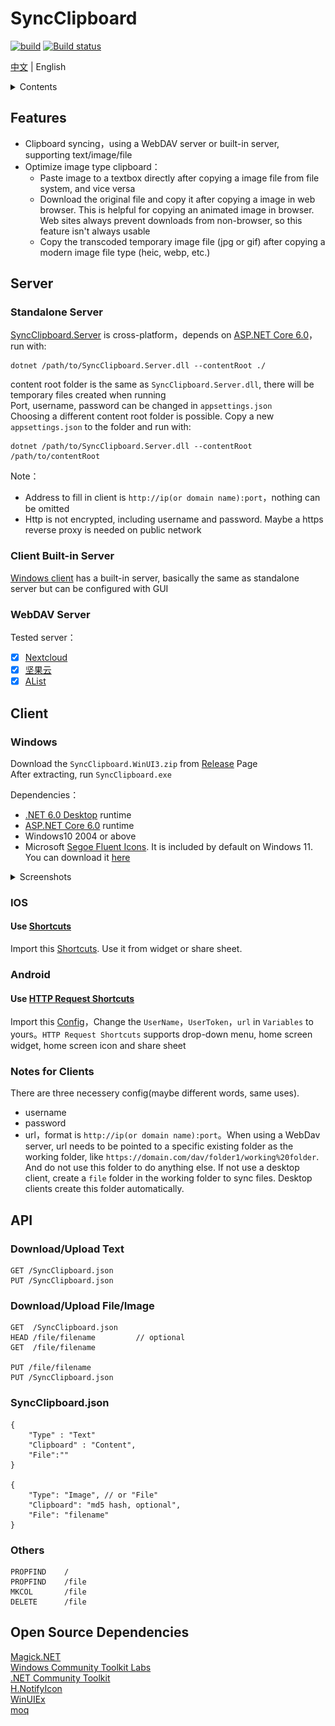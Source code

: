 # SyncClipboard
[![build](https://github.com/Jeric-X/SyncClipboard/actions/workflows/build.yml/badge.svg?branch=WinUI3)](https://github.com/Jeric-X/SyncClipboard/actions?query=branch%3AWinUI3)
[![Build status](https://ci.appveyor.com/api/projects/status/4hm1au4xaikj96tr/branch/WinUI3?svg=true)](https://ci.appveyor.com/project/Jeric-X/syncclipboard/branch/WinUI3)  

[中文](../README.md) | English

<details>
<summary>Contents</summary>

- [SyncClipboard](#syncclipboard)
  - [Features](#features)
  - [Server](#server)
    - [Standalone Server](#standalone-server)
    - [Client Built-in Server](#client-built-in-server)
    - [WebDAV Server](#webdav-server)
  - [Client](#client)
    - [Windows](#windows)
    - [IOS](#ios)
      - [Use Shortcuts](#use-shortcuts)
    - [Android](#android)
      - [Use HTTP Request Shortcuts](#use-http-request-shortcuts)
    - [Notes for Clients](#notes-for-clients)
  - [API](#api)
    - [Download/Upload Text](#downloadupload-text)
    - [Download/Upload File/Image](#downloadupload-fileimage)
    - [SyncClipboard.json](#syncclipboardjson)
    - [Others](#others)
  - [Open Source Dependencies](#open-source-dependencies)

</details>

## Features

- Clipboard syncing，using a WebDAV server or built-in server, supporting text/image/file  
- Optimize image type clipboard：
  - Paste image to a textbox directly after copying a image file from file system, and vice versa
  - Download the original file and copy it after copying a image in web browser. This is helpful for copying an animated image in browser. Web sites always prevent downloads from non-browser, so this feature isn't always usable
  - Copy the transcoded temporary image file (jpg or gif) after copying a modern image file type (heic, webp, etc.)

## Server
### Standalone Server
[SyncClipboard.Server](https://github.com/Jeric-X/SyncClipboard/releases/) is cross-platform，depends on [ASP.NET Core 6.0](https://dotnet.microsoft.com/en-us/download/dotnet/6.0)，run with:
```
dotnet /path/to/SyncClipboard.Server.dll --contentRoot ./
```
content root folder is the same as `SyncClipboard.Server.dll`, there will be temporary files created when running  
Port, username, password can be changed in `appsettings.json`  
Choosing a different content root folder is possible. Copy a new `appsettings.json` to the folder and run with:
```
dotnet /path/to/SyncClipboard.Server.dll --contentRoot /path/to/contentRoot
```
Note：
- Address to fill in client is `http://ip(or domain name):port`，nothing can be omitted
- Http is not encrypted, including username and password. Maybe a https reverse proxy is needed on public network

### Client Built-in Server
[Windows client](#Windows) has a built-in server, basically the same as standalone server but can be configured with GUI

### WebDAV Server
  
Tested server：   
- [x] [Nextcloud](https://nextcloud.com/)
- [x] [坚果云](https://www.jianguoyun.com/) 
- [x] [AList](https://alist.nn.ci/)

## Client
### Windows   
Download the `SyncClipboard.WinUI3.zip` from [Release](https://github.com/Jeric-X/SyncClipboard/releases/) Page  
After extracting, run `SyncClipboard.exe`  
  
Dependencies：   
- [.NET 6.0 Desktop](https://dotnet.microsoft.com/en-us/download/dotnet/thank-you/runtime-desktop-6.0.16-windows-x64-installer) runtime
- [ASP.NET Core 6.0](https://dotnet.microsoft.com/en-us/download/dotnet/thank-you/runtime-aspnetcore-6.0.16-windows-x64-installer) runtime    
- Windows10 2004 or above
- Microsoft [Segoe Fluent Icons](https://learn.microsoft.com/zh-cn/windows/apps/design/style/segoe-fluent-icons-font). It is included by default on Windows 11. You can download it [here](https://aka.ms/SegoeFluentIcons)

<details>
<summary>Screenshots</summary>

![](image/WinUI_EN.png)

</details>

### IOS 
#### Use [Shortcuts](https://apps.apple.com/us/app/shortcuts/id1462947752)  

Import this [Shortcuts](https://www.icloud.com/shortcuts/9e2f44bd12a84935b715aac9b488f6ee). Use it from widget or share sheet.

### Android
#### Use [HTTP Request Shortcuts](https://play.google.com/store/apps/details?id=ch.rmy.android.http_shortcuts)
Import this [Config](/script/shortcuts.zip)，Change the `UserName`，`UserToken`，`url` in `Variables` to yours。`HTTP Request Shortcuts` supports drop-down menu, home screen widget, home screen icon and share sheet

### Notes for Clients

There are three necessery config(maybe different words, same uses).
- username
- password
- url，format is `http://ip(or domain name):port`。When using a WebDav server, url needs to be pointed to a specific existing folder as the working folder, like `https://domain.com/dav/folder1/working%20folder`. And do not use this folder to do anything else. If not use a desktop client, create a `file` folder in the working folder to sync files. Desktop clients create this folder automatically.

## API

### Download/Upload Text
```
GET /SyncClipboard.json
PUT /SyncClipboard.json
```

### Download/Upload File/Image
```
GET  /SyncClipboard.json
HEAD /file/filename         // optional
GET  /file/filename

PUT /file/filename
PUT /SyncClipboard.json
```

### SyncClipboard.json
```
{
    "Type" : "Text"
    "Clipboard" : "Content",
    "File":""
}

{
    "Type": "Image", // or "File"
    "Clipboard": "md5 hash, optional",
    "File": "filename"
}
```

### Others
```
PROPFIND    /
PROPFIND    /file
MKCOL       /file
DELETE      /file
```

## Open Source Dependencies
[Magick.NET](https://github.com/dlemstra/Magick.NET)  
[Windows Community Toolkit Labs](https://github.com/CommunityToolkit/Labs-Windows)  
[.NET Community Toolkit](https://github.com/CommunityToolkit/dotnet)  
[H.NotifyIcon](https://github.com/HavenDV/H.NotifyIcon)  
[WinUIEx](https://github.com/dotMorten/WinUIEx)  
[moq](https://github.com/moq/moq)